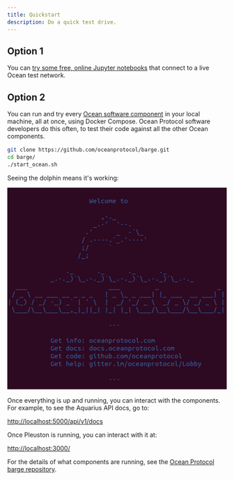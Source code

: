 ```yaml
---
title: Quickstart
description: Do a quick test drive.
---
```


## Option 1

You can [try some free, online Jupyter notebooks](/tutorials/jupyter-notebooks/) that connect to a live Ocean test network.

## Option 2

You can run and try every [Ocean software component](/concepts/components/) in your local machine, all at once, using Docker Compose. Ocean Protocol software developers do this often, to test their code against all the other Ocean components.

```bash
git clone https://github.com/oceanprotocol/barge.git
cd barge/
./start_ocean.sh
```

Seeing the dolphin means it's working:

![start_ocean.sh](images/dolphin.png)

Once everything is up and running, you can interact with the components. For example, to see the Aquarius API docs, go to:

[http://localhost:5000/api/v1/docs](http://localhost:5000/api/v1/docs)

Once Pleuston is running, you can interact with it at:

[http://localhost:3000/](http://localhost:3000/)

For the details of what components are running, see the [Ocean Protocol barge repository](https://github.com/oceanprotocol/barge).

<repo name="barge"></repo>
